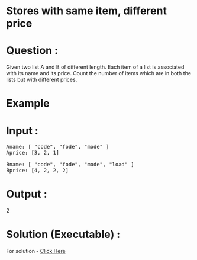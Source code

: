 # Stores with same item, different price

# Question :
Given two list A and B of different length.
Each item of a list is associated with its name and its price.
Count the number of items which are in both the lists but with different prices.

# Example

# Input :
<pre>
Aname: [ "code", "fode", "mode" ]
Aprice: [3, 2, 1]
 
Bname: [ "code", "fode", "mode", "load" ]
Bprice: [4, 2, 2, 2]
</pre>

# Output :
2

# Solution (Executable) :
For solution - [Click Here](https://onecompiler.com/python/3wvqp5zef)
